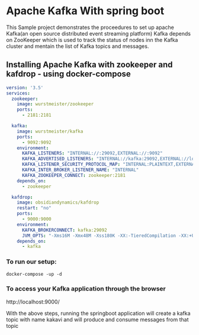 # Apache Kafka With spring boot

This Sample project demonstrates the proceedures to set up apache Kafka(an open source distributed event streaming platform)
Kafka depends on ZooKeeper which is used to track the status of nodes inn the Kafka cluster and mentain the list of Kafka topics and messages.

## Installing Apache Kafka with zookeeper and kafdrop - using docker-compose

```yaml
version: '3.5'
services:
  zookeeper:
    image: wurstmeister/zookeeper
    ports:
      - 2181:2181

  kafka:
    image: wurstmeister/kafka
    ports:
      - 9092:9092
    environment:
      KAFKA_LISTENERS: "INTERNAL://:29092,EXTERNAL://:9092"
      KAFKA_ADVERTISED_LISTENERS: "INTERNAL://kafka:29092,EXTERNAL://localhost:9092"
      KAFKA_LISTENER_SECURITY_PROTOCOL_MAP: "INTERNAL:PLAINTEXT,EXTERNAL:PLAINTEXT"
      KAFKA_INTER_BROKER_LISTENER_NAME: "INTERNAL"
      KAFKA_ZOOKEEPER_CONNECT: zookeeper:2181
    depends_on:
      - zookeeper

  kafdrop:
    image: obsidiandynamics/kafdrop
    restart: "no"
    ports:
      - 9000:9000
    environment:
      KAFKA_BROKERCONNECT: kafka:29092
      JVM_OPTS: "-Xms16M -Xmx48M -Xss180K -XX:-TieredCompilation -XX:+UseStringDeduplication -noverify"
    depends_on:
      - kafka
```

### To run our setup:

```docker-compose -up -d```

### To access your Kafka application through the browser
  http://localhost:9000/

With the above steps, running the springboot application will create a kafka topic with name kakavi and 
will produce and consume messages from that topic

